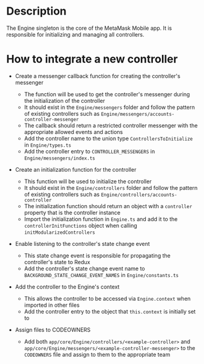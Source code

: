 # Description

The Engine singleton is the core of the MetaMask Mobile app. It is responsible for initializing and managing all controllers.

# How to integrate a new controller

- Create a messenger callback function for creating the controller's messenger

  - The function will be used to get the controller's messenger during the initialization of the controller
  - It should exist in the `Engine/messengers` folder and follow the pattern of existing controllers such as `Engine/messengers/accounts-controller-messenger`
  - The callback should return a restricted controller messenger with the appropriate allowed events and actions
  - Add the controller name to the union type `ControllersToInitialize` in `Engine/types.ts`
  - Add the controller entry to `CONTROLLER_MESSENGERS` in `Engine/messengers/index.ts`

- Create an initialization function for the controller

  - This function will be used to initialize the controller
  - It should exist in the `Engine/controllers` folder and follow the pattern of existing controllers such as `Engine/controllers/accounts-controller`
  - The initialization function should return an object with a `controller` property that is the controller instance
  - Import the initialization function in `Engine.ts` and add it to the `controllerInitFunctions` object when calling `initModularizedControllers`

- Enable listening to the controller's state change event

  - This state change event is responsible for propagating the controller's state to Redux
  - Add the controller's state change event name to `BACKGROUND_STATE_CHANGE_EVENT_NAMES` in `Engine/constants.ts`

- Add the controller to the Engine's context

  - This allows the controller to be accessed via `Engine.context` when imported in other files
  - Add the controller entry to the object that `this.context` is initially set to

- Assign files to CODEOWNERS
  - Add both `app/core/Engine/controllers/<example-controller>` and `app/core/Engine/messengers/<example-controller-messenger>` to the `CODEOWNERS` file and assign to them to the appropriate team
